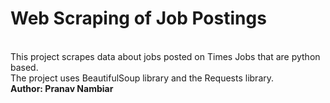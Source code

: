 # Web Scraping of Job Postings
<br>
This project scrapes data about jobs posted on Times Jobs that are python based.
<br>
The project uses BeautifulSoup library and the Requests library.
<br>
<b>Author: Pranav Nambiar</b>
